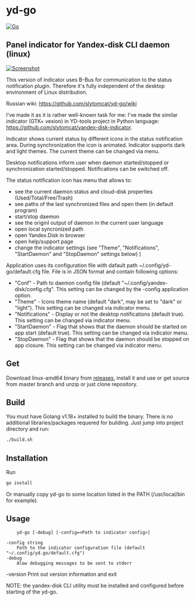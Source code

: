 # yd-go 
[![Go](https://github.com/slytomcat/yd-go/actions/workflows/go.yml/badge.svg?branch=master)](https://github.com/slytomcat/yd-go/actions/workflows/go.yml)
## Panel indicator for Yandex-disk CLI daemon (linux)

[![Screenshot](https://github.com/slytomcat/yd-go/blob/master/Screenshots/indicator%2Bmenu.png)](https://github.com/slytomcat/yd-go/blob/master/Screenshots/indicator%2Bmenu.png)

This version of indicator uses B-Bus for communication to the status notification plugin. Therefore it's fully independent of the desktop environment of Linux distribution.

Russian wiki: https://github.com/slytomcat/yd-go/wiki

I've made it as it is rather well-known task for me: I've made the similar indicator (GTK+ vesion) in YD-tools project in Python language: https://github.com/slytomcat/yandex-disk-indicator.

Indicator shows current status by different icons in the status notification area. During synchronization the icon is animated. Indicator supports dark and light themes. The current theme can be changed via menu.   

Desktop notifications inform user when daemon started/stopped or synchronization started/stopped. Notifications can be switched off.

The status notification icon has menu that allows to:
  - see the current daemon status and cloud-disk properties (Used/Total/Free/Trash)
  - see paths of the last synchronized files and open them (in default program) 
  - start/stop daemon
  - see the originl output of daemon in the current user language
  - open local syncronized path
  - open Yandex.Disk in browser
  - open help/support page
  - change the indicator settings (see "Theme", "Notifications", "StartDaemon" and "StopDaemon" settings below)
 )

Application uses its configuration file with dafault path ~/.config/yd-go/default.cfg file. File is in JSON format and contain following options:
  - "Conf" - Path to daemon config file (default "~/.config/yandex-disk/config.cfg". This setting can be changed by the -config application option. 
  - "Theme" - Icons theme name (default "dark", may be set to "dark" or "light"). This setting can be changed via indicator menu.
  - "Notifications" - Display or not the desktop notifications (default true). This setting can be changed via indicator menu.
  - "StartDaemon" - Flag that shows that the daemon should be started on app start (default true). This setting can be changed via indicator menu.
  - "StopDaemon" - Flag that shows that the daemon should be stopped on app closure. This setting can be changed via indicator menu.

## Get
Download linux-amd64 binary from [releases](https://github.com/slytomcat/yd-go/releases), install it and use or get source from master branch and unzip or just clone repository.

## Build 
You must have Golang v1.18+ installed to build the binary. There is no additional libraries/packages requered for building. Just jump into project directory and run:

```bash
./build.sh
```
## Installation
Run 
```bash
go install
```

Or manually copy yd-go to some location listed in the PATH (/usr/local/bin for example).

## Usage
		yd-go [-debug] [-config=<Path to indicator config>]

	-config string
		Path to the indicator configuration file (default "~/.config/yd.go/default.cfg")
	-debug
		Alow debugging messages to be sent to stderr
  -version
        Print out version information and exit


NOTE: the yandex-disk CLI utility must be installed and configured before starting of the yd-go.
